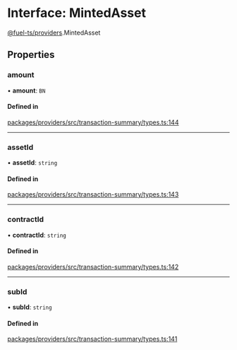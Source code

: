 # Interface: MintedAsset

[@fuel-ts/providers](/api/Providers/index.md).MintedAsset

## Properties

### amount

• **amount**: `BN`

#### Defined in

[packages/providers/src/transaction-summary/types.ts:144](https://github.com/FuelLabs/fuels-ts/blob/7a966d34/packages/providers/src/transaction-summary/types.ts#L144)

___

### assetId

• **assetId**: `string`

#### Defined in

[packages/providers/src/transaction-summary/types.ts:143](https://github.com/FuelLabs/fuels-ts/blob/7a966d34/packages/providers/src/transaction-summary/types.ts#L143)

___

### contractId

• **contractId**: `string`

#### Defined in

[packages/providers/src/transaction-summary/types.ts:142](https://github.com/FuelLabs/fuels-ts/blob/7a966d34/packages/providers/src/transaction-summary/types.ts#L142)

___

### subId

• **subId**: `string`

#### Defined in

[packages/providers/src/transaction-summary/types.ts:141](https://github.com/FuelLabs/fuels-ts/blob/7a966d34/packages/providers/src/transaction-summary/types.ts#L141)

